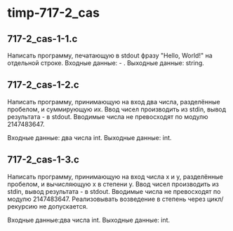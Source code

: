 # timp-717-2_cas


## 717-2_cas-1-1.c

Написать программу, печатающую в stdout фразу "Hello, World!" на отдельной строке.
Входные данные: - .
Выходные данные: string.


## 717-2_cas-1-2.c
Написать программу, принимающую на вход два числа, разделённые пробелом, и суммирующую их. Ввод чисел производить из stdin, вывод результата - в stdout. Вводимые числа не превосходят по модулю 2147483647.

Входные данные: два числа int.
Выходные данные: int.


## 717-2_cas-1-3.c

Написать программу, принимающую на вход числа x и y, разделённые пробелом, и вычисляющую x в степени y. Ввод чисел производить из stdin, вывод результата - в stdout. Вводимые числа не превосходят по модулю 2147483647. Реализовывать возведение в степень через цикл/рекурсию не допускается.

Входные данные:два числа int.
Выходные данные: int.



